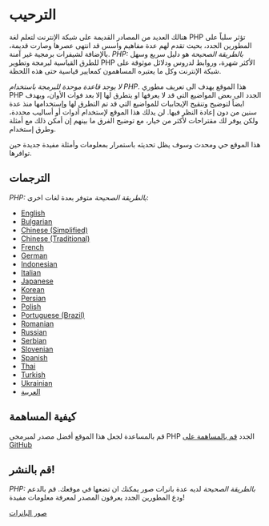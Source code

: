 # الترحيب

هنالك العديد من المصادر القديمة على شبكة الإنترنت لتعلم لغة PHP تؤثر سلباً على المطورين الجدد،
بحيث تقدم لهم عدة مفاهيم واسس قد انتهى عصرها وصارت قديمة، بالإضافة لشيفرات برمجية غير آمنة.
_PHP: بالطريقة الصحيحة_ هو دليل سريع وسهل للطرق القياسية لبرمجة وتطوير PHP الأكثر شهرة،
وروابط لدروس ودلائل موثوقة على شبكة الإنترنت وكل ما يعتبره المساهمون كمعايير قياسية 
حتى هذه اللحظة.

_لا يوجد قاعدة موحدة للبرمجة باستخدام PHP_. هذا الموقع يهدف الى تعريف مطوري PHP الجدد الى بعض
المواضيع التي قد لا يعرفها او يتطرق لها إلا بعد فوات الأوان، ويهدف ايضاً لتوضيح وتنقيح الإيجابيات
 للمواضيع التي قد تم التطرق لها وإستخدامها منذ عدة سنين من دون إعادة النظر فيها.
 لن يدلك هذا الموقع لإستخدام أدوات أو أساليب محددة، ولكن يوفر لك مقتراحات لأكثر من خيار،
مع توضيح الفرق ما بينهم إن أمكن ذلك مع أمثلة وطرق إستخدام.

هذا الموقع حي ومحدث وسوف يظل تحديثه باستمرار بمعلومات وأمثلة مفيدة جديدة حين توافرها.

## الترجمات

_PHP: بالطريقة الصحيحة_ متوفر بعدة لغات اخرى:

* [English](http://www.phptherightway.com)
* [Bulgarian](http://bg.phptherightway.com/)
* [Chinese (Simplified)](http://laravel-china.github.io/php-the-right-way/)
* [Chinese (Traditional)](http://laravel-taiwan.github.io/php-the-right-way)
* [French](http://eilgin.github.io/php-the-right-way/)
* [German](http://rwetzlmayr.github.io/php-the-right-way/)
* [Indonesian](http://id.phptherightway.com/)
* [Italian](http://it.phptherightway.com/)
* [Japanese](http://ja.phptherightway.com)
* [Korean](http://modernpug.github.io/php-the-right-way/)
* [Persian](http://novid.github.io/php-the-right-way/)
* [Polish](http://pl.phptherightway.com/)
* [Portuguese (Brazil)](http://br.phptherightway.com/)
* [Romanian](https://bgui.github.io/php-the-right-way/)
* [Russian](http://getjump.github.io/ru-php-the-right-way)
* [Serbian](http://phpsrbija.github.io/php-the-right-way/)
* [Slovenian](http://sl.phptherightway.com)
* [Spanish](http://phpdevenezuela.github.io/php-the-right-way/)
* [Thai](https://apzentral.github.io/php-the-right-way/)
* [Turkish](http://hkulekci.github.io/php-the-right-way/)
* [Ukrainian](http://iflista.github.com/php-the-right-way/)
* [العربية](http://adaroobi.github.io/php-the-right-way/)

## كيفية المساهمة

قم بالمساعدة لجعل هذا الموقع أفضل مصدر لمبرمجي PHP الجدد [قم بالمساهمة على GitHub][1]

## قم بالنشر!

_PHP: بالطريقة الصحيحة_ لديه عدة بانرات صور يمكنك ان تضعها في موقعك. قم بالدعم ودع المطورين الجدد يعرفون المصدر
لمعرفة معلومات مفيدة!

[صور البانرات][2]

[1]: https://github.com/codeguy/php-the-right-way/tree/gh-pages
[2]: banners.html
